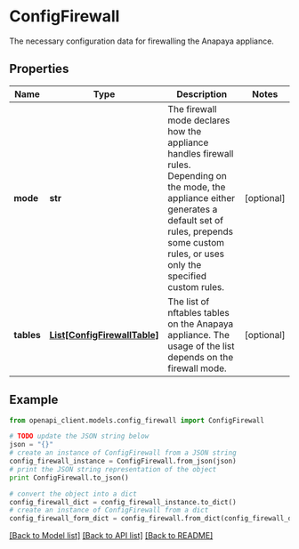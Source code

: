 # ConfigFirewall

The necessary configuration data for firewalling the Anapaya appliance.

## Properties

Name | Type | Description | Notes
------------ | ------------- | ------------- | -------------
**mode** | **str** | The firewall mode declares how the appliance handles firewall rules. Depending on the mode, the appliance either generates a default set of rules, prepends some custom rules, or uses only the specified custom rules. | [optional] 
**tables** | [**List[ConfigFirewallTable]**](ConfigFirewallTable.md) | The list of nftables tables on the Anapaya appliance. The usage of the list depends on the firewall mode. | [optional] 

## Example

```python
from openapi_client.models.config_firewall import ConfigFirewall

# TODO update the JSON string below
json = "{}"
# create an instance of ConfigFirewall from a JSON string
config_firewall_instance = ConfigFirewall.from_json(json)
# print the JSON string representation of the object
print ConfigFirewall.to_json()

# convert the object into a dict
config_firewall_dict = config_firewall_instance.to_dict()
# create an instance of ConfigFirewall from a dict
config_firewall_form_dict = config_firewall.from_dict(config_firewall_dict)
```
[[Back to Model list]](../README.md#documentation-for-models) [[Back to API list]](../README.md#documentation-for-api-endpoints) [[Back to README]](../README.md)


